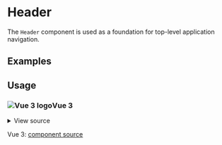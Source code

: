 # Header

The `Header` component is used as a foundation for top-level application navigation.

<div class="mbs24"></div>

## Examples

<div class="mbe24"></div>

<HeaderExamples />

<script setup>
import HeaderExamples from '../../components/HeaderExamples.vue'
import Alert from "../../../src/components/Alert.vue";
</script>

<div class="mbe32"></div>

## Usage

<div class="flex">
  <h3 id="vue-3" tabindex="-1">
    <img src="/images/Vue-icon.svg" alt="Vue 3 logo">Vue 3
  </h3>
</div>

<details class="disclose disclose-bordered">
<summary class="disclose-title">View source</summary>

```vue
<script setup>
// Import AgnosticUI global common & component CSS
import "agnostic-vue/dist/common.min.css";
import "agnostic-vue/dist/index.css";
import { Header, HeaderNav, HeaderNavItem } from "agnostic-vue";
</script>
<template>
  <h3 class="mbe12">Header defaults to space between</h3>
  <Header>
    <template v-slot:logoleft>
      <a href="https://web.dev/">web.dev</a>
    </template>
    <template v-slot:headernav>
      <HeaderNav>
        <HeaderNavItem>
          <a href="https://css-tricks.com/">CSS-Tricks</a>
        </HeaderNavItem>
        <HeaderNavItem>
          <a href="https://developer.mozilla.org/en-US/">MDN</a>
        </HeaderNavItem>
      </HeaderNav>
    </template>
    <template v-slot:logoright>
      <a href="https://www.freecodecamp.org/">freeCodeCamp</a>
    </template>
  </Header>
  <h3 class="mbe12">Header content justify left</h3>
  <p class="mbe16">Pass in <code>isHeaderContentStart</code> and apply a global CSS class with
    <code>flex-grow: 0</code> on mobile (so it will stack as column), and <code>flex-grow: 1</code>
    at a breakpoint of your choosing to push other content over. Inspect <code>.header-flex-fill</code>
    in devtools to see an example.
  </p>
  <Header isHeaderContentStart>
    <template v-slot:logoleft>
      <a href="https://web.dev/">web.dev</a>
    </template>
    <template v-slot:headernav>
      <HeaderNav css="header-flex-fill">
        <HeaderNavItem>
          <a href="https://css-tricks.com/">CSS-Tricks</a>
        </HeaderNavItem>
        <HeaderNavItem>
          <a href="https://developer.mozilla.org/en-US/">MDN</a>
        </HeaderNavItem>
      </HeaderNav>
    </template>
    <template v-slot:logoright>
      <a href="https://www.freecodecamp.org/">freeCodeCamp</a>
    </template>
  </Header>
  <h3 class="mbe12">Header content justify right</h3>
  <p class="mbe16">Pass in <code>isHeaderContentEnd</code> and apply
    <code>flex-fill</code> to the <code>logoleft</code> content so grows (pushes content over).
  </p>
  <Header isHeaderContentEnd>
    <template v-slot:logoleft>
      <a
        class="flex-fill"
        href="https://web.dev/"
      >web.dev</a>
    </template>
    <template v-slot:headernav>
      <HeaderNav css="header-mbe16">
        <HeaderNavItem>
          <a href="https://css-tricks.com/">CSS-Tricks</a>
        </HeaderNavItem>
        <HeaderNavItem>
          <a href="https://developer.mozilla.org/en-US/">MDN</a>
        </HeaderNavItem>
      </HeaderNav>
    </template>
    <template v-slot:logoright>
      <a href="https://www.freecodecamp.org/">freeCodeCamp</a>
    </template>
  </Header> 
</template>
```
</details>

Vue 3: [component source](https://github.com/AgnosticUI/agnosticui/blob/master/agnostic-vue/src/components/Header.vue)
